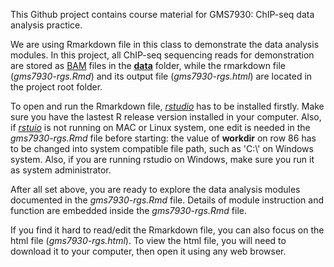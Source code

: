 This Github project contains course material for GMS7930: ChIP-seq data analysis practice.

We are using Rmarkdown file in this class to demonstrate the data analysis modules.
In this project, all ChIP-seq sequencing reads for demonstration are
stored as [BAM](https://en.wikipedia.org/wiki/Binary_Alignment_Map)
files in the
[**data**](https://github.com/tengmx/gms7930/tree/master/data)
folder, while the rmarkdown file (*gms7930-rgs.Rmd*) and
its output file (*gms7930-rgs.html*) are located in the project root folder.

To open and run the Rmarkdown file,
 [*rstudio*](https://posit.co/download/rstudio-desktop/)
 has to be installed firstly. 
Make sure you have the lastest R release version installed in your computer.
Also, if [*rstuio*](https://posit.co/download/rstudio-desktop/) 
is not running on MAC or Linux system, one edit is  needed in 
the *gms7930-rgs.Rmd* file before starting: the value of **workdir** on row 86 has
to be changed into system compatible file path, such as 'C:\\' on Windows system.
Also, if you are running rstudio on Windows, make sure you run it as system administrator.

After all set above, you are ready to explore the data analysis modules documented in
the *gms7930-rgs.Rmd* file. Details of module instruction and function are embedded
inside the *gms7930-rgs.Rmd* file.

If you find it hard to read/edit the Rmarkdown file, you can also focus on the html file
 (*gms7930-rgs.html*). To view the html file, you will need to download it to your computer,
then open it using any web browser.
   
